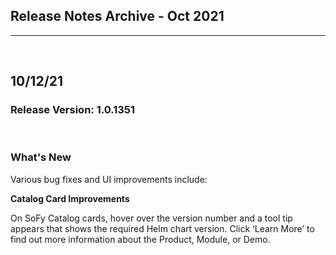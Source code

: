 ## Release Notes Archive - Oct 2021
***
<br>

## 10/12/21

### Release Version: 1.0.1351

<br>

### **What's New**

Various bug fixes and UI improvements include:


**Catalog Card Improvements**


On SoFy Catalog cards, hover over the version number and a tool tip appears that shows the required Helm chart version. Click ‘Learn More’ to find out more information about the Product, Module, or Demo.


